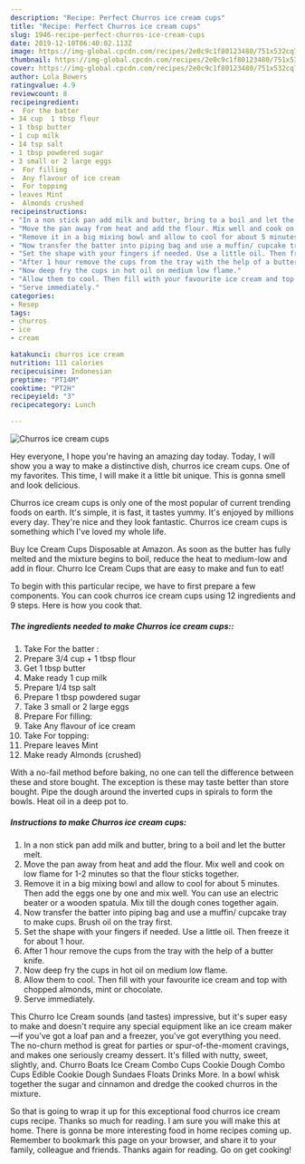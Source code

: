```yaml
---
description: "Recipe: Perfect Churros ice cream cups"
title: "Recipe: Perfect Churros ice cream cups"
slug: 1946-recipe-perfect-churros-ice-cream-cups
date: 2019-12-10T06:40:02.113Z
image: https://img-global.cpcdn.com/recipes/2e0c9c1f80123480/751x532cq70/churros-ice-cream-cups-recipe-main-photo.jpg
thumbnail: https://img-global.cpcdn.com/recipes/2e0c9c1f80123480/751x532cq70/churros-ice-cream-cups-recipe-main-photo.jpg
cover: https://img-global.cpcdn.com/recipes/2e0c9c1f80123480/751x532cq70/churros-ice-cream-cups-recipe-main-photo.jpg
author: Lola Bowers
ratingvalue: 4.9
reviewcount: 8
recipeingredient:
-  For the batter 
- 34 cup  1 tbsp flour
- 1 tbsp butter
- 1 cup milk
- 14 tsp salt
- 1 tbsp powdered sugar
- 3 small or 2 large eggs
-  For filling
-  Any flavour of ice cream
-  For topping
- leaves Mint
-  Almonds crushed
recipeinstructions:
- "In a non stick pan add milk and butter, bring to a boil and let the butter melt."
- "Move the pan away from heat and add the flour. Mix well and cook on low flame for 1-2 minutes so that the flour sticks together."
- "Remove it in a big mixing bowl and allow to cool for about 5 minutes. Then add the eggs one by one and mix well. You can use an electric beater or a wooden spatula. Mix till the dough cones together again."
- "Now transfer the batter into piping bag and use a muffin/ cupcake tray to make cups. Brush oil on the tray first."
- "Set the shape with your fingers if needed. Use a little oil. Then freeze it for about 1 hour."
- "After 1 hour remove the cups from the tray with the help of a butter knife."
- "Now deep fry the cups in hot oil on medium low flame."
- "Allow them to cool. Then fill with your favourite ice cream and top with chopped almonds, mint or chocolate."
- "Serve immediately."
categories:
- Resep
tags:
- churros
- ice
- cream

katakunci: churros ice cream
nutrition: 111 calories
recipecuisine: Indonesian
preptime: "PT14M"
cooktime: "PT2H"
recipeyield: "3"
recipecategory: Lunch

---
```



![Churros ice cream cups](https://img-global.cpcdn.com/recipes/2e0c9c1f80123480/751x532cq70/churros-ice-cream-cups-recipe-main-photo.jpg)

Hey everyone, I hope you're having an amazing day today. Today, I will show you a way to make a distinctive dish, churros ice cream cups. One of my favorites. This time, I will make it a little bit unique. This is gonna smell and look delicious.

Churros ice cream cups is only one of the most popular of current trending foods on earth. It's simple, it is fast, it tastes yummy. It's enjoyed by millions every day. They're nice and they look fantastic. Churros ice cream cups is something which I've loved my whole life.

Buy Ice Cream Cups Disposable at Amazon. As soon as the butter has fully melted and the mixture begins to boil, reduce the heat to medium-low and add in flour. Churro Ice Cream Cups that are easy to make and fun to eat!


To begin with this particular recipe, we have to first prepare a few components. You can cook churros ice cream cups using 12 ingredients and 9 steps. Here is how you cook that.

##### The ingredients needed to make Churros ice cream cups::

1. Take  For the batter :
1. Prepare 3/4 cup + 1 tbsp flour
1. Get 1 tbsp butter
1. Make ready 1 cup milk
1. Prepare 1/4 tsp salt
1. Prepare 1 tbsp powdered sugar
1. Take 3 small or 2 large eggs
1. Prepare  For filling:
1. Take  Any flavour of ice cream
1. Take  For topping:
1. Prepare leaves Mint
1. Make ready  Almonds (crushed)


With a no-fail method before baking, no one can tell the difference between these and store bought. The exception is these may taste better than store bought. Pipe the dough around the inverted cups in spirals to form the bowls. Heat oil in a deep pot to. 

##### Instructions to make Churros ice cream cups:

1. In a non stick pan add milk and butter, bring to a boil and let the butter melt.
1. Move the pan away from heat and add the flour. Mix well and cook on low flame for 1-2 minutes so that the flour sticks together.
1. Remove it in a big mixing bowl and allow to cool for about 5 minutes. Then add the eggs one by one and mix well. You can use an electric beater or a wooden spatula. Mix till the dough cones together again.
1. Now transfer the batter into piping bag and use a muffin/ cupcake tray to make cups. Brush oil on the tray first.
1. Set the shape with your fingers if needed. Use a little oil. Then freeze it for about 1 hour.
1. After 1 hour remove the cups from the tray with the help of a butter knife.
1. Now deep fry the cups in hot oil on medium low flame.
1. Allow them to cool. Then fill with your favourite ice cream and top with chopped almonds, mint or chocolate.
1. Serve immediately.


This Churro Ice Cream sounds (and tastes) impressive, but it&#39;s super easy to make and doesn&#39;t require any special equipment like an ice cream maker—if you&#39;ve got a loaf pan and a freezer, you&#39;ve got everything you need. The no-churn method is great for parties or spur-of-the-moment cravings, and makes one seriously creamy dessert. It&#39;s filled with nutty, sweet, slightly, and. Churro Boats Ice Cream Combo Cups Cookie Dough Combo Cups Edible Cookie Dough Sundaes Floats Drinks More. In a bowl whisk together the sugar and cinnamon and dredge the cooked churros in the mixture. 

So that is going to wrap it up for this exceptional food churros ice cream cups recipe. Thanks so much for reading. I am sure you will make this at home. There is gonna be more interesting food in home recipes coming up. Remember to bookmark this page on your browser, and share it to your family, colleague and friends. Thanks again for reading. Go on get cooking!
